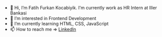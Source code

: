 - 👋 Hi, I’m Fatih Furkan Kocabiyik. I'm currently work as HR Intern at Iller Bankasi 
- 👀 I’m interested in Frontend Development
- 🌱 I’m currently learning HTML, CSS, JavaScript
- 📫 How to reach me => [LinkedIn](https://www.linkedin.com/in/ffurkan/)

<!---
ffurkan10/ffurkan10 is a ✨ special ✨ repository because its `README.md` (this file) appears on your GitHub profile.
You can click the Preview link to take a look at your changes.
--->
